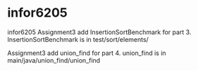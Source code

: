 # infor6205
infor6205
Assignment3 add InsertionSortBenchmark for part 3.
InsertionSortBenchmark is in test/sort/elements/

Assignment3 add union_find for part 4.
union_find is in main/java/union_find/union_find

